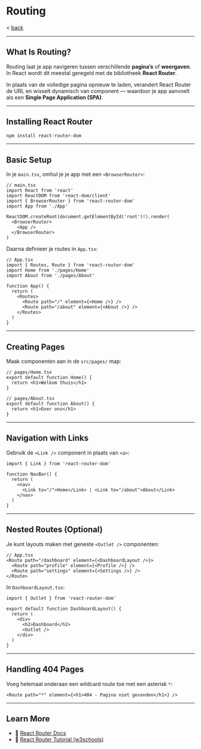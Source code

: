 # Routing
< [back](../README.md)

---

## What Is Routing?

Routing laat je app navigeren tussen verschillende **pagina’s** of **weergaven**. In React wordt dit meestal geregeld met de bibliotheek **React Router**.

In plaats van de volledige pagina opnieuw te laden, verandert React Router de URL en wisselt dynamisch van component — waardoor je app aanvoelt als een **Single Page Application (SPA)**.

---

## Installing React Router

```bash
npm install react-router-dom
````

---

## Basic Setup

In je `main.tsx`, omhul je je app met een `<BrowserRouter>`:

```tsx
// main.tsx
import React from 'react'
import ReactDOM from 'react-dom/client'
import { BrowserRouter } from 'react-router-dom'
import App from './App'

ReactDOM.createRoot(document.getElementById('root')!).render(
  <BrowserRouter>
    <App />
  </BrowserRouter>
)
```

Daarna definieer je routes in `App.tsx`:

```tsx
// App.tsx
import { Routes, Route } from 'react-router-dom'
import Home from './pages/Home'
import About from './pages/About'

function App() {
  return (
    <Routes>
      <Route path="/" element={<Home />} />
      <Route path="/about" element={<About />} />
    </Routes>
  )
}
```

---

## Creating Pages

Maak componenten aan in de `src/pages/` map:

```tsx
// pages/Home.tsx
export default function Home() {
  return <h1>Welkom thuis</h1>
}
```

```tsx
// pages/About.tsx
export default function About() {
  return <h1>Over ons</h1>
}
```

---

## Navigation with Links

Gebruik de `<Link />` component in plaats van `<a>`:

```tsx
import { Link } from 'react-router-dom'

function NavBar() {
  return (
    <nav>
      <Link to="/">Home</Link> | <Link to="/about">About</Link>
    </nav>
  )
}
```

---

## Nested Routes (Optional)

Je kunt layouts maken met geneste `<Outlet />` componenten:

```tsx
// App.tsx
<Route path="/dashboard" element={<DashboardLayout />}>
  <Route path="profile" element={<Profile />} />
  <Route path="settings" element={<Settings />} />
</Route>
```

In `DashboardLayout.tsx`:

```tsx
import { Outlet } from 'react-router-dom'

export default function DashboardLayout() {
  return (
    <div>
      <h2>Dashboard</h2>
      <Outlet />
    </div>
  )
}
```

---

## Handling 404 Pages

Voeg helemaal onderaan een wildcard route toe met een asterisk `*`:

```tsx
<Route path="*" element={<h1>404 - Pagina niet gevonden</h1>} />
```

---

## Learn More

* 🔗 [React Router Docs](https://reactrouter.com/en/main)
* 🔗 [React Router Tutorial (w3schools)](https://www.w3schools.com/react/react_router.asp)